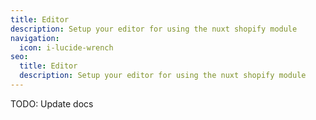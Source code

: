 ```yaml
---
title: Editor
description: Setup your editor for using the nuxt shopify module
navigation:
  icon: i-lucide-wrench
seo:
  title: Editor
  description: Setup your editor for using the nuxt shopify module
---
```


TODO: Update docs
